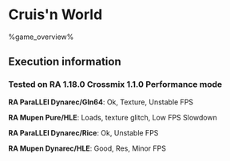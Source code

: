 # Cruis'n World 

%game_overview%

## Execution information

### Tested on RA 1.18.0 Crossmix 1.1.0 Performance mode

**RA ParaLLEl Dynarec/Gln64**: Ok, Texture, Unstable FPS

**RA Mupen Pure/HLE**: Loads, texture glitch, Low FPS Slowdown

**RA ParaLLEl Dynarec/Rice**: Ok, Unstable FPS

**RA Mupen Dynarec/HLE**: Good, Res, Minor FPS